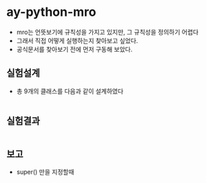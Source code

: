 # ay-python-mro

- mro는 언뜻보기에 규칙성을 가지고 있지만, 그 규칙성을 정의하기 어렵다
- 그래서 직접 어떻게 실행하는지 찾아보고 싶었다.
- 공식문서를 찾아보기 전에 먼저 구동해 보았다.

## 실험설계

- 총 9개의 클래스를 다음과 같이 설계하였다

![]()

## 실험결과

![]()

## 보고

- super() 만을 지정할때

